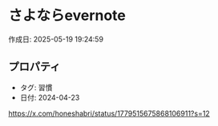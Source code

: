 # さよならevernote

作成日: 2025-05-19 19:24:59

## プロパティ

- タグ: 習慣
- 日付: 2024-04-23

https://x.com/honeshabri/status/1779515675868106911?s=12
